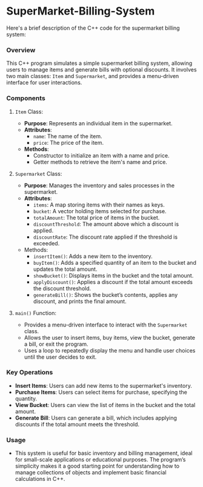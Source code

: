 # SuperMarket-Billing-System

Here's a brief description of the C++ code for the supermarket billing system:

### Overview

This C++ program simulates a simple supermarket billing system, allowing users to manage items and generate bills with optional discounts. It involves two main classes: `Item` and `Supermarket`, and provides a menu-driven interface for user interactions.

### Components

1. `Item` Class:
   - **Purpose**: Represents an individual item in the supermarket.
   - **Attributes**:
     - `name`: The name of the item.
     - `price`: The price of the item.
   - **Methods**:
     - Constructor to initialize an item with a name and price.
     - Getter methods to retrieve the item's name and price.

2. `Supermarket` Class:
   - **Purpose**: Manages the inventory and sales processes in the supermarket.
   - **Attributes**:
     - `items`: A map storing items with their names as keys.
     - `bucket`: A vector holding items selected for purchase.
     - `totalAmount`: The total price of items in the bucket.
     - `discountThreshold`: The amount above which a discount is applied.
     - `discountRate`: The discount rate applied if the threshold is exceeded.
   - Methods:
     - `insertItem()`: Adds a new item to the inventory.
     - `buyItem()`: Adds a specified quantity of an item to the bucket and updates the total amount.
     - `showBucket()`: Displays items in the bucket and the total amount.
     - `applyDiscount()`: Applies a discount if the total amount exceeds the discount threshold.
     - `generateBill()`: Shows the bucket’s contents, applies any discount, and prints the final amount.

3. `main()` Function:
   - Provides a menu-driven interface to interact with the `Supermarket` class.
   - Allows the user to insert items, buy items, view the bucket, generate a bill, or exit the program.
   - Uses a loop to repeatedly display the menu and handle user choices until the user decides to exit.

### Key Operations

- **Insert Items**: Users can add new items to the supermarket's inventory.
- **Purchase Items**: Users can select items for purchase, specifying the quantity.
- **View Bucket**: Users can view the list of items in the bucket and the total amount.
- **Generate Bill**: Users can generate a bill, which includes applying discounts if the total amount meets the threshold.

### Usage

- This system is useful for basic inventory and billing management, ideal for small-scale applications or educational purposes. The program’s simplicity makes it a good starting point for understanding how to manage collections of objects and implement basic financial calculations in C++.
